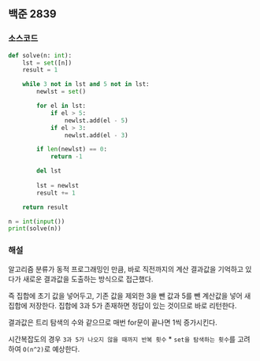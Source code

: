 ## 백준 2839
### 소스코드
```py
def solve(n: int):
    lst = set([n])
    result = 1

    while 3 not in lst and 5 not in lst:
        newlst = set()

        for el in lst:
            if el > 5:
                newlst.add(el - 5)
            if el > 3:
                newlst.add(el - 3)

        if len(newlst) == 0:
            return -1

        del lst
    
        lst = newlst
        result += 1

    return result

n = int(input())
print(solve(n))
```

### 해설
알고리즘 분류가 동적 프로그래밍인 만큼, 바로 직전까지의 계산 결과값을 기억하고 있다가 새로운 결과값을 도출하는 방식으로 접근했다.

즉 집합에 초기 값을 넣어두고, 기존 값을 제외한 3을 뺀 값과 5를 뺀 계산값을 넣어 새 집합에 저장한다. 집합에 3과 5가 존재하면 정답이 있는 것이므로 바로 리턴한다.

결과값은 트리 탐색의 수와 같으므로 매번 for문이 끝나면 1씩 증가시킨다.

시간복잡도의 경우 `3과 5가 나오지 않을 때까지 반복 횟수` * `set을 탐색하는 횟수`를 고려하여 `O(n^2)`로 예상한다.
